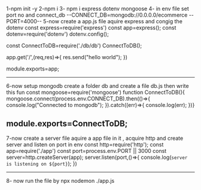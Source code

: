1-npm init -y
2-npm i
3- npm i express dotenv mongoose
4- in env file set port no and connect_db --CONNECT_DB=mongodb://0.0.0.0/ecommerce --PORT=4000--
5-now create a app.js file aquire express  and congig the dotenv 
const express=require('express')
const app=express();
const dotenv=require('dotenv')
dotenv.config();

const ConnectToDB=require('./db/db')
ConnectToDB();

app.get('/',(req,res)=>{
    res.send("hello world");
})

module.exports=app;

---------------------------------
6-now setup mongodb create a folder db and create a file db.js  then write this fun
const mongoose=require('mongoose')
function ConnectToDB(){
    mongoose.connect(process.env.CONNECT_DB).then(()=>{
    console.log("Connected to mongodb");
}).catch((err)=>{
    console.log(err);
})}

module.exports=ConnectToDB;
----------------------------------------------
7-now create a server file aquire a app file in it , acquire http and create server and listen on port in env
const http=require('http');
const app=require('./app')
const port=process.env.PORT || 3000
const server=http.createServer(app);
server.listen(port,()=>{
    console.log(`server is listening on ${port}`);
})

-----------------
8- now run the file by npx nodemon ./app.js
